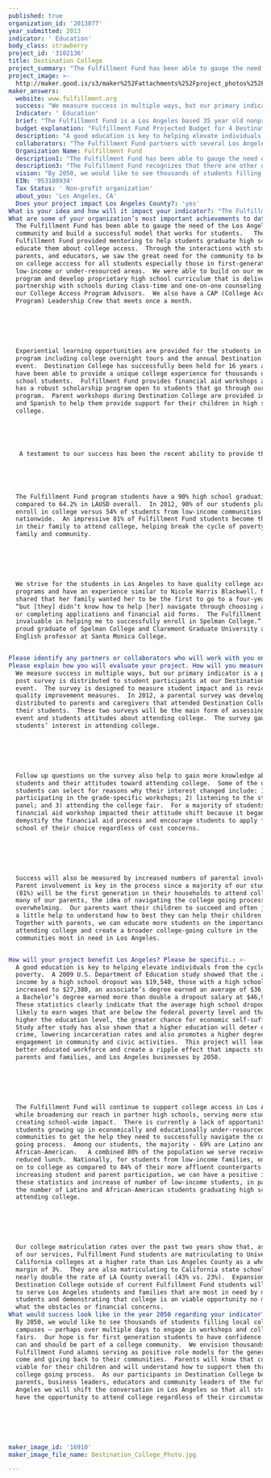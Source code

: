 ```yaml
---
published: true
organization_id: '2013077'
year_submitted: 2013
indicator: ' Education'
body_class: strawberry
project_id: '3102136'
title: Destination College
project_summary: "The Fulfillment Fund has been able to gauge the need of the Los Angeles community and build a successful model that works for students.   The Fulfillment Fund provided mentoring to help students graduate high school and educate them about college access.  Through the interactions with students, parents, and educators, we saw the great need for the community to be educated on college acccess for all students especially those in first-generation, low-income or under-resourced areas.  We were able to build on our mentoring program and develop proprietary high school curriculum that is delivered in partnership with schools during class-time and one-on-one counseling through our College Access Program Advisors.  We also have a CAP (College Access Program) Leadership Crew that meets once a month.  \r\n\r\nExperiential learning opportunities are provided for the students in our program including college overnight tours and the annual Destination College event.  Destination College has successfully been held for 16 years and we have been able to provide a unique college experience for thousands of high school students.  Fulfillment Fund provides financial aid workshops and also has a robust scholarship program open to students that go through our program.  Parent workshops during Destination College are provided in English and Spanish to help them provide support for their children in high school and college. \r\n\r\n A testament to our success has been the recent ability to provide the city of Las Vegas the tools to replicate the Fulfillment Fund model as a pilot in their schools.  The participating schools have already started seeing a shift in perceptions on attending college from the students.\r\n\r\nThe Fulfillment Fund program students have a 90% high school graduation rate compared to 64.2% in LAUSD overall.  In 2012, 90% of our students planned to enroll in college versus 54% of students from low-income communities nationwide.  An impressive 81% of Fulfillment Fund students become the first in their family to attend college, helping break the cycle of poverty in their family and community.\r\n\r\nWe strive for the students in Los Angeles to have quality college access programs and have an experience similar to Nicole Harris Blackwell. Nicole shared that her family wanted her to be the first to go to a four-year college “but [they] didn’t know how to help [her] navigate through choosing a school or completing applications and financial aid forms.  The Fulfillment Fund was invaluable in helping me to successfully enroll in Spelman College.”  She is a proud graduate of Spelman College and Claremont Graduate University and is an English professor at Santa Monica College.\r\n"
project_image: >-
  http://maker.good.is/s3/maker%252Fattachments%252Fproject_photos%252Fimages%252F16910%252Fdisplay%252FDestination_College_Photo.jpg=c570x385
maker_answers:
  website: www.fulfillment.org
  success: "We measure success in multiple ways, but our primary indicator is a pre and post survey is distributed to student participants at our Destination College event.  The survey is designed to measure student impact and is reviewed for quality improvement measures.  In 2012, a parental survey was developed and distributed to parents and caregivers that attended Destination College with their students.  These two surveys will be the main form of assessing the event and students attitudes about attending college.  The survey gauges the students’ interest in attending college. \r\n\r\nFollow up questions on the survey also help to gain more knowledge about the students and their attitudes toward attending college.  Some of the options students can select for reasons why their interest changed include: 1) participating in the grade-specific workshops; 2) listening to the student panel; and 3) attending the college fair.  For a majority of students, the financial aid workshop impacted their attitude shift because it began to demystify the financial aid process and encourage students to apply for any school of their choice regardless of cost concerns.\r\n\r\nSuccess will also be measured by increased numbers of parental involvement.  Parent involvement is key in the process since a majority of our students (81%) will be the first generation in their households to attend college.  For many of our parents, the idea of navigating the college going process is overwhelming.  Our parents want their children to succeed and often just need a little help to understand how to best they can help their children.  Together with parents, we can educate more students on the importance of attending college and create a broader college-going culture in the communities most in need in Los Angeles.\r\n"
  Indicator: ' Education'
  brief: "The Fulfillment Fund is a Los Angeles based 35 year old nonprofit that has evolved into a leading college access organization with a multipronged model for success. The Fulfillment Fund’s mission is to make college a reality for students growing up in educationally and economically under-resourced communities. A college degree is more important than ever in creating a pathway out of poverty.  We promote higher education and college bound culture through our high school program in partnership with several LA Title 1 high schools.  Our program is designed around our classroom-based proprietary College Access Curriculum, one-on-one college counseling, and experiential learning opportunities such as college tours and our annual signature event, Destination College.  We are unique in that our program is part of the regular school day, making us an integrated part of our students’ school day.  Our holistic approach and commitment of “One Student a Time” enables us to extend educational opportunity and create long-term positive change for our students, their families and the surrounding community. Numerous students do not see college as a reality due to the cycle of poverty, cost of attendance, and lack of college graduate role models in their communities.  Compounding the problem are budget cuts that lead to overcrowding 1:35 students and few or nonexistent college counselors 1:1250 students in area Title 1 high schools; the Fulfillment Fund is bridging this gap to service these students.  We partner with the schools to provide students with the much needed guidance and information to graduate high school, apply to and attend college.  The education of one student not only impacts the student, but it can also increase the economic growth of their family and surrounding community exponentially.  Our hope for 2050 is that the greater LA community believes in our vision that all students, regardless of their circumstances, should have the opportunity to attend college, graduate, and actively participate in transforming their communities and creating a better society.  Our students are LA’ future business leaders, parents, and community advocates that will help spread the importance of the value of higher education. Our immediate goal for the future is to reach more students, families, and educators by expanding our signature event, Destination College beyond our current students. The Fulfillment Fund has successfully held 16 Destination College events for high school program students, their parents and mentors; it is often the first time many of them visit a higher education institution and begin to see attending a college or university as within their grasp.  \r\n\r\nDestination College is always held on a local college campus such as Loyola Marymount University, the University of California Los Angeles and the University of Southern California.  Grade specific workshops are delivered by Fulfillment Fund program staff and outside content experts that include: Overview of the 4-college systems, Financial aid options, Personal essay writing, College Applications 101, and Leadership 101. Several workshops, led by professionals in creative fields, incorporate youth development and creative self-expression to further engage students. The event also includes a robust college fair attended by 60 or more national college recruiters who provide general information and address our students’ concerns about financial aid, cultural challenges, and support services.\r\n\r\nFor many students, Destination College is a pivotal, life-changing experience as it marks the first time they realize that they can belong in the college community.  After attending the event, students are armed with critical information and have a sense of empowerment which translates into certainty that they can attend their dream school no matter the cost because they have options.  The event provides parents and mentors with valuable resources and support about the importance of their student attending college in addition to providing guidance on how best to prepare their teens for college.  In LA County, where only  32% of students complete college prep coursework A-G\\;  Destination College has the ability to ignite passion in students and stress the importance of succeeding in high school in order to be accepted to college.  \r\n\r\nThe main goals of Destination College are to:\r\n1.\tMotivate students to apply for and attend college by connecting them with college representatives and current college students.\r\n2.\tSpread practical knowledge about the college admissions process and financial aid through informative workshops.\r\n3.     Educate more parents in the college going opportunities that exist for their children and help remove the financial barriers they may think hinder these opportunities\r\n\r\n"
  budget explanation: "Fulfillment Fund Projected Budget for 4 Destination College Events\r\nfor 2013-2017.\r\n                                                          Total 4 Yr Budget     LA2050 Funds\r\nPersonnel (Program staff time)     $7,000                        $3,200\r\nMileage & Parking                           $8,750                        $5,050\r\nTransportation*                               $62,750                      $35,000\r\nMeals                                                $96,000                      $30,000\r\nSupplies                                           $21,000                      $6,000\r\nRental Expenses                             $9,500                        $6,000\r\nFacilities                                           $5,500                        $2,000\r\nPostage & Delivery                          $5,250                        $1,750\r\nPrinting                                             $17,150                      $10,000\r\nAwards & Gifts                                 $2,900                        $1,000\r\nTotal                                                  $235,800                     $100,000\r\n\r\nBudget details: Currently, we budget $25,000 a year to serve 400 students at our Destination College event and another 200 parents, mentors, chaperones and volunteers participate.  Our goal is to increase the total number of students from low-income areas over the next several years and eventually scale our event to a broader Los Angeles community wide event.  Funding from LA2050 would allow the seed money to begin immediately casting a wider net in Los Angeles.  The $100,000 LA 2050 funds will increase our budget to provide stipends to additional high schools to participate in Destination College.  We will be able to accommodate up to an additional 600 students and parents each year for four years.  The high schools will receive stipends from the program budget for a specific number of slots for the event (the number of slots per school is dependent on the number of high schools that apply for the stipends).  \r\n*Transportation includes rental buses for participants to and from the event.\r\n\r\n\r\n"
  description: "A good education is key to helping elevate individuals from the cycle of poverty.  A 2009 U.S. Department of Education study showed that the average income by a high school dropout was $19,540, those with a high school diploma increased to $27,380, an associate’s degree earned an average of $36,190, and a Bachelor’s degree earned more than double a dropout salary at $46,930.  These statistics clearly indicate that the average high school dropout is likely to earn wages that are below the federal poverty level and that the higher the education level, the greater chance for economic self-sufficiency.  Study after study has also shown that a higher education will deter one from crime, lowering incarceration rates and also promotes a higher degree of engagement in community and civic activities.  This project will lead to a better educated workforce and create a ripple effect that impacts students, parents and families, and Los Angeles businesses by 2050.    \r\n\r\nThe Fulfillment Fund will continue to support college access in Los Angeles while broadening our reach in partner high schools, serving more students and creating school-wide impact.  There is currently a lack of opportunities for students growing up in economically and educationally under-resourced communities to get the help they need to successfully navigate the college going process.  Among our students, the majority - 69% are Latino and 19% are African-American.   A combined 80% of the population we serve receive free or reduced lunch.  Nationally, for students from low-income families, only 54% go on to college as compared to 84% of their more affluent counterparts.  By increasing student and parent participation, we can have a positive impact on these statistics and increase of number of low-income students, in particular the number of Latino and African-American students graduating high school and attending college.  \r\n\r\nOur college matriculation rates over the past two years show that, as a result of our services, Fulfillment Fund students are matriculating to University of California colleges at a higher rate than Los Angeles County as a whole by a margin of 3%.  They are also matriculating to California state schools at nearly double the rate of LA County overall (43% vs. 23%).  Expansion of Destination College outside of current Fulfillment Fund students will allow us to serve Los Angeles students and families that are most in need by motivating students and demonstrating that college is an viable opportunity no matter what the obstacles or financial concerns.    "
  collaborators: "The Fulfillment Fund partners with several Los Angeles area high schools to enroll students for Destination College.  Our goal is to create a college going culture in these schools among the students, parents, and educators.\r\nPartner high schools:\r\n•\tNew Designs Charter School\r\n•\tGertz-Ressler Charter High School\r\n•\tAlexander Hamilton High School\r\n•\tCrenshaw High School\r\n•\tNew Open World (NOW) Academy\r\nExtended School Partners\r\n•\tThe Alliance Schools\r\n•\tGreen Dot Schools\r\n•\tSo CAL CAN- CBO organizations, like USC NAI, Bright Prospects, MOSTE girls, One Voice and CDF\r\nPartner colleges include Destination College host schools as well as admissions recruiters from over 60 college and universities that participate in the event."
  Organization Name: Fulfillment Fund
  description1: "The Fulfillment Fund has been able to gauge the need of the Los Angeles community and build a successful model that works for students.   The Fulfillment Fund provided mentoring to help students graduate high school and educate them about college access.  Through the interactions with students, parents, and educators, we saw the great need for the community to be educated on college acccess for all students especially those in first-generation, low-income or under-resourced areas.  We were able to build on our mentoring program and develop proprietary high school curriculum that is delivered in partnership with schools during class-time and one-on-one counseling through our College Access Program Advisors.  We also have a CAP (College Access Program) Leadership Crew that meets once a month.  \r\n\r\nExperiential learning opportunities are provided for the students in our program including college overnight tours and the annual Destination College event.  Destination College has successfully been held for 16 years and we have been able to provide a unique college experience for thousands of high school students.  Fulfillment Fund provides financial aid workshops and also has a robust scholarship program open to students that go through our program.  Parent workshops during Destination College are provided in English and Spanish to help them provide support for their children in high school and college. \r\n\r\n A testament to our success has been the recent ability to provide the city of Las Vegas the tools to replicate the Fulfillment Fund model as a pilot in their schools.  The participating schools have already started seeing a shift in perceptions on attending college from the students.\r\n\r\nThe Fulfillment Fund program students have a 90% high school graduation rate compared to 64.2% in LAUSD overall.  In 2012, 90% of our students planned to enroll in college versus 54% of students from low-income communities nationwide.  An impressive 81% of Fulfillment Fund students become the first in their family to attend college, helping break the cycle of poverty in their family and community.\r\n\r\nWe strive for the students in Los Angeles to have quality college access programs and have an experience similar to Nicole Harris Blackwell. Nicole shared that her family wanted her to be the first to go to a four-year college “but [they] didn’t know how to help [her] navigate through choosing a school or completing applications and financial aid forms.  The Fulfillment Fund was invaluable in helping me to successfully enroll in Spelman College.”  She is a proud graduate of Spelman College and Claremont Graduate University and is an English professor at Santa Monica College.\r\n"
  description3: "The Fulfillment Fund recognizes that there are other organizations that provide facets of college assistance programs and/or mentoring for high school students in the Los Angeles area.  Since our county is one of the largest in the country it takes collaborative efforts in order to serve our Los Angeles student population.  Where possible, we work in tandem in order to better fulfill the needs of students in Los Angeles.  Our program is unique because we offer a more holistic approach to programming.  We are able to successfully assess the needs of first generation students and develop a comprehensive model that provides them with the necessary skills to be confident about the accessibility of college.  We also award scholarships to many of our students and see them through graduating college and often into their careers.   \r\n\r\nThe Fulfillment Fund currently collaborates through a Memorandum of Understanding with C5 Youth Foundation of Southern California (C5LA) and extended the Destination College opportunity to around 60 of their students in the 2012 event.  We also have agreements with Communities in Schools and Beating the Odds who had around 55 combined students attend Destination College 2012.  Our collaboration partner students are extended the same opportunities in the college fair, tour, and grade-specific workshops as our Fulfillment Fund program students.    \r\n\r\nOur partnership with Communities in Schools includes joining forces to provide technology workshops and trainings through our partnership with Creative Arts Academy.   \r\n\r\nThe Fulfillment Fund was one of the founders of the Southern California College Access Network which is comprised of 51 nonprofit organizations to increase access and completion of postsecondary education for low-income students.\r\n"
  vision: "By 2050, we would like to see thousands of students filling local college campuses – perhaps over multiple days to engage in workshops and college fairs.  Our hope is for first generation students to have confidence that they can and should be part of a college community.  We envision thousands of Fulfillment Fund alumni serving as positive role models for the generations to come and giving back to their communities.  Parents will know that college is viable for their children and will understand how to support them through the college going process.  As our participants in Destination College become the parents, business leaders, educators and community leaders of the future Los Angeles we will shift the conversation in Los Angeles so that all students have the opportunity to attend college regardless of their circumstances.  \r\n\r\n"
  EIN: '953180934'
  Tax Status: ' Non-profit organization'
  about_you: 'Los Angeles, CA'
  Does your project impact Los Angeles County?: 'yes'
What is your idea and how will it impact your indicator?: "The Fulfillment Fund is a Los Angeles based 35 year old nonprofit that has evolved into a leading college access organization with a multipronged model for success. The Fulfillment Fund’s mission is to make college a reality for students growing up in educationally and economically under-resourced communities. A college degree is more important than ever in creating a pathway out of poverty.  We promote higher education and college bound culture through our high school program in partnership with several LA Title 1 high schools.  Our program is designed around our classroom-based proprietary College Access Curriculum, one-on-one college counseling, and experiential learning opportunities such as college tours and our annual signature event, Destination College.  We are unique in that our program is part of the regular school day, making us an integrated part of our students’ school day.  Our holistic approach and commitment of “One Student a Time” enables us to extend educational opportunity and create long-term positive change for our students, their families and the surrounding community. Numerous students do not see college as a reality due to the cycle of poverty, cost of attendance, and lack of college graduate role models in their communities.  Compounding the problem are budget cuts that lead to overcrowding 1:35 students and few or nonexistent college counselors 1:1250 students in area Title 1 high schools; the Fulfillment Fund is bridging this gap to service these students.  We partner with the schools to provide students with the much needed guidance and information to graduate high school, apply to and attend college.  The education of one student not only impacts the student, but it can also increase the economic growth of their family and surrounding community exponentially.  Our hope for 2050 is that the greater LA community believes in our vision that all students, regardless of their circumstances, should have the opportunity to attend college, graduate, and actively participate in transforming their communities and creating a better society.  Our students are LA’ future business leaders, parents, and community advocates that will help spread the importance of the value of higher education. Our immediate goal for the future is to reach more students, families, and educators by expanding our signature event, Destination College beyond our current students. The Fulfillment Fund has successfully held 16 Destination College events for high school program students, their parents and mentors; it is often the first time many of them visit a higher education institution and begin to see attending a college or university as within their grasp.  \n\n\n\n\n\nDestination College is always held on a local college campus such as Loyola Marymount University, the University of California Los Angeles and the University of Southern California.  Grade specific workshops are delivered by Fulfillment Fund program staff and outside content experts that include: Overview of the 4-college systems, Financial aid options, Personal essay writing, College Applications 101, and Leadership 101. Several workshops, led by professionals in creative fields, incorporate youth development and creative self-expression to further engage students. The event also includes a robust college fair attended by 60 or more national college recruiters who provide general information and address our students’ concerns about financial aid, cultural challenges, and support services.\n\n\n\n\n\nFor many students, Destination College is a pivotal, life-changing experience as it marks the first time they realize that they can belong in the college community.  After attending the event, students are armed with critical information and have a sense of empowerment which translates into certainty that they can attend their dream school no matter the cost because they have options.  The event provides parents and mentors with valuable resources and support about the importance of their student attending college in addition to providing guidance on how best to prepare their teens for college.  In LA County, where only  32% of students complete college prep coursework A-G\\;  Destination College has the ability to ignite passion in students and stress the importance of succeeding in high school in order to be accepted to college.  \n\n\n\n\n\nThe main goals of Destination College are to:\n\n\n1.\tMotivate students to apply for and attend college by connecting them with college representatives and current college students.\n\n\n2.\tSpread practical knowledge about the college admissions process and financial aid through informative workshops.\n\n\n3.     Educate more parents in the college going opportunities that exist for their children and help remove the financial barriers they may think hinder these opportunities\n\n\n\n\n\n"
What are some of your organization’s most important achievements to date?: >+
  The Fulfillment Fund has been able to gauge the need of the Los Angeles
  community and build a successful model that works for students.   The
  Fulfillment Fund provided mentoring to help students graduate high school and
  educate them about college access.  Through the interactions with students,
  parents, and educators, we saw the great need for the community to be educated
  on college acccess for all students especially those in first-generation,
  low-income or under-resourced areas.  We were able to build on our mentoring
  program and develop proprietary high school curriculum that is delivered in
  partnership with schools during class-time and one-on-one counseling through
  our College Access Program Advisors.  We also have a CAP (College Access
  Program) Leadership Crew that meets once a month.  






  Experiential learning opportunities are provided for the students in our
  program including college overnight tours and the annual Destination College
  event.  Destination College has successfully been held for 16 years and we
  have been able to provide a unique college experience for thousands of high
  school students.  Fulfillment Fund provides financial aid workshops and also
  has a robust scholarship program open to students that go through our
  program.  Parent workshops during Destination College are provided in English
  and Spanish to help them provide support for their children in high school and
  college. 





   A testament to our success has been the recent ability to provide the city of Las Vegas the tools to replicate the Fulfillment Fund model as a pilot in their schools.  The participating schools have already started seeing a shift in perceptions on attending college from the students.





  The Fulfillment Fund program students have a 90% high school graduation rate
  compared to 64.2% in LAUSD overall.  In 2012, 90% of our students planned to
  enroll in college versus 54% of students from low-income communities
  nationwide.  An impressive 81% of Fulfillment Fund students become the first
  in their family to attend college, helping break the cycle of poverty in their
  family and community.






  We strive for the students in Los Angeles to have quality college access
  programs and have an experience similar to Nicole Harris Blackwell. Nicole
  shared that her family wanted her to be the first to go to a four-year college
  “but [they] didn’t know how to help [her] navigate through choosing a school
  or completing applications and financial aid forms.  The Fulfillment Fund was
  invaluable in helping me to successfully enroll in Spelman College.”  She is a
  proud graduate of Spelman College and Claremont Graduate University and is an
  English professor at Santa Monica College.


Please identify any partners or collaborators who will work with you on this project.: "The Fulfillment Fund partners with several Los Angeles area high schools to enroll students for Destination College.  Our goal is to create a college going culture in these schools among the students, parents, and educators.\n\n\nPartner high schools:\n\n\n*\tNew Designs Charter School\n\n\n*\tGertz-Ressler Charter High School\n\n\n*\tAlexander Hamilton High School\n\n\n*\tCrenshaw High School\n\n\n*\tNew Open World (NOW) Academy\n\n\nExtended School Partners\n\n\n*\tThe Alliance Schools\n\n\n*\tGreen Dot Schools\n\n\n*\tSo CAL CAN- CBO organizations, like USC NAI, Bright Prospects, MOSTE girls, One Voice and CDF\n\n\nPartner colleges include Destination College host schools as well as admissions recruiters from over 60 college and universities that participate in the event."
Please explain how you will evaluate your project. How will you measure success?: >+
  We measure success in multiple ways, but our primary indicator is a pre and
  post survey is distributed to student participants at our Destination College
  event.  The survey is designed to measure student impact and is reviewed for
  quality improvement measures.  In 2012, a parental survey was developed and
  distributed to parents and caregivers that attended Destination College with
  their students.  These two surveys will be the main form of assessing the
  event and students attitudes about attending college.  The survey gauges the
  students’ interest in attending college. 






  Follow up questions on the survey also help to gain more knowledge about the
  students and their attitudes toward attending college.  Some of the options
  students can select for reasons why their interest changed include: 1)
  participating in the grade-specific workshops; 2) listening to the student
  panel; and 3) attending the college fair.  For a majority of students, the
  financial aid workshop impacted their attitude shift because it began to
  demystify the financial aid process and encourage students to apply for any
  school of their choice regardless of cost concerns.






  Success will also be measured by increased numbers of parental involvement. 
  Parent involvement is key in the process since a majority of our students
  (81%) will be the first generation in their households to attend college.  For
  many of our parents, the idea of navigating the college going process is
  overwhelming.  Our parents want their children to succeed and often just need
  a little help to understand how to best they can help their children. 
  Together with parents, we can educate more students on the importance of
  attending college and create a broader college-going culture in the
  communities most in need in Los Angeles.


How will your project benefit Los Angeles? Please be specific.: >-
  A good education is key to helping elevate individuals from the cycle of
  poverty.  A 2009 U.S. Department of Education study showed that the average
  income by a high school dropout was $19,540, those with a high school diploma
  increased to $27,380, an associate’s degree earned an average of $36,190, and
  a Bachelor’s degree earned more than double a dropout salary at $46,930. 
  These statistics clearly indicate that the average high school dropout is
  likely to earn wages that are below the federal poverty level and that the
  higher the education level, the greater chance for economic self-sufficiency. 
  Study after study has also shown that a higher education will deter one from
  crime, lowering incarceration rates and also promotes a higher degree of
  engagement in community and civic activities.  This project will lead to a
  better educated workforce and create a ripple effect that impacts students,
  parents and families, and Los Angeles businesses by 2050.    






  The Fulfillment Fund will continue to support college access in Los Angeles
  while broadening our reach in partner high schools, serving more students and
  creating school-wide impact.  There is currently a lack of opportunities for
  students growing up in economically and educationally under-resourced
  communities to get the help they need to successfully navigate the college
  going process.  Among our students, the majority - 69% are Latino and 19% are
  African-American.   A combined 80% of the population we serve receive free or
  reduced lunch.  Nationally, for students from low-income families, only 54% go
  on to college as compared to 84% of their more affluent counterparts.  By
  increasing student and parent participation, we can have a positive impact on
  these statistics and increase of number of low-income students, in particular
  the number of Latino and African-American students graduating high school and
  attending college.  






  Our college matriculation rates over the past two years show that, as a result
  of our services, Fulfillment Fund students are matriculating to University of
  California colleges at a higher rate than Los Angeles County as a whole by a
  margin of 3%.  They are also matriculating to California state schools at
  nearly double the rate of LA County overall (43% vs. 23%).  Expansion of
  Destination College outside of current Fulfillment Fund students will allow us
  to serve Los Angeles students and families that are most in need by motivating
  students and demonstrating that college is an viable opportunity no matter
  what the obstacles or financial concerns.    
What would success look like in the year 2050 regarding your indicator?: >+
  By 2050, we would like to see thousands of students filling local college
  campuses — perhaps over multiple days to engage in workshops and college
  fairs.  Our hope is for first generation students to have confidence that they
  can and should be part of a college community.  We envision thousands of
  Fulfillment Fund alumni serving as positive role models for the generations to
  come and giving back to their communities.  Parents will know that college is
  viable for their children and will understand how to support them through the
  college going process.  As our participants in Destination College become the
  parents, business leaders, educators and community leaders of the future Los
  Angeles we will shift the conversation in Los Angeles so that all students
  have the opportunity to attend college regardless of their circumstances.  






maker_image_id: '16910'
maker_image_file_name: Destination_College_Photo.jpg

---
```

